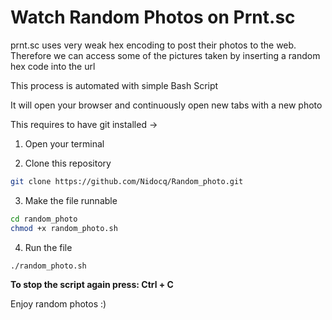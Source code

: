 # Watch Random Photos on Prnt.sc

prnt.sc uses very weak hex encoding to post their photos to the web. Therefore we can access some of the pictures taken by inserting a random hex code into the url

This process is automated with simple Bash Script

It will open your browser and continuously open new tabs with a new photo

This requires to have git installed ->

1. Open your terminal

2. Clone this repository
```bash
git clone https://github.com/Nidocq/Random_photo.git
```
3. Make the file runnable
```bash
cd random_photo
chmod +x random_photo.sh
```

4. Run the file
```bash
./random_photo.sh 
```
**To stop the script again press: Ctrl + C**


Enjoy random photos :)

